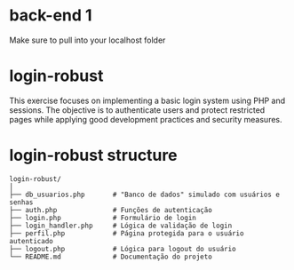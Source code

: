 # back-end 1

Make sure to pull into your localhost folder 

# login-robust
This exercise focuses on implementing a basic login system using PHP and sessions. The objective is to authenticate users and protect restricted pages while applying good development practices and security measures.

# login-robust structure
```
login-robust/
│
├── db_usuarios.php       # "Banco de dados" simulado com usuários e senhas
├── auth.php              # Funções de autenticação
├── login.php             # Formulário de login
├── login_handler.php     # Lógica de validação de login
├── perfil.php            # Página protegida para o usuário autenticado
├── logout.php            # Lógica para logout do usuário
└── README.md             # Documentação do projeto
```
